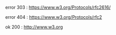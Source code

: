 error 303 : https://www.w3.org/Protocols/rfc2616/

error 404 : https://www.w3.org/Protocols/rfc2 

ok 200 : http://www.w3.org

